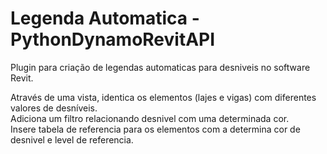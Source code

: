 # Legenda Automatica - PythonDynamoRevitAPI

Plugin para criação de legendas automaticas para desniveis no software Revit.

  Através de uma vista, identica os elementos (lajes e vigas) com diferentes valores de desníveis.<br />
  Adiciona um filtro relacionando desnivel com uma determinada cor.<br />
  Insere tabela de referencia para os elementos com a determina cor de desnivel e level de referencia.<br />
